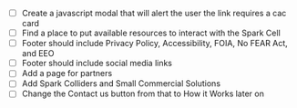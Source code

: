 - [ ] Create a javascript modal that will alert the user the link requires a cac card
- [ ] Find a place to put available resources to interact with the Spark Cell
- [ ] Footer should include Privacy Policy, Accessibility, FOIA, No FEAR Act, and EEO
- [ ] Footer should include social media links
- [ ] Add a page for partners
- [ ] Add Spark Colliders and Small Commercial Solutions
- [ ] Change the Contact us button from that to How it Works later on